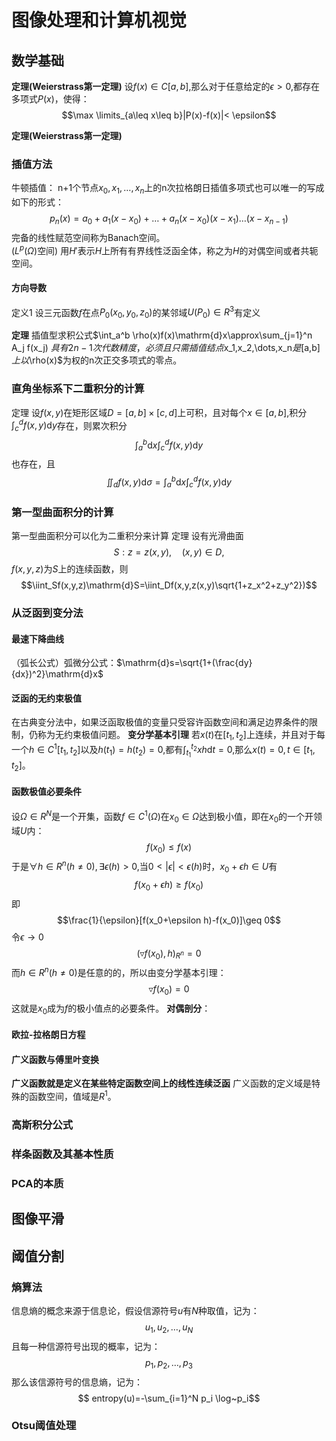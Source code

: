 # 图像处理和计算机视觉
## 数学基础
**定理(Weierstrass第一定理)** 设$f(x)\in C[a,b]$,那么对于任意给定的$\epsilon >0$,都存在多项式$P(x)$，使得：
$$\max \limits_{a\leq x\leq b}|P(x)-f(x)|< \epsilon$$


**定理(Weierstrass第一定理)** 
### 插值方法
牛顿插值：
n+1个节点$x_0,x_1,\dots,x_n$上的n次拉格朗日插值多项式也可以唯一的写成如下的形式：
$$p_n(x)=a_0+a_1(x-x_0)+\dots+a_n(x-x_0)(x-x_1)\dots(x-x_{n-1})$$
完备的线性赋范空间称为Banach空间。	
($L^p(\Omega)$空间)
用$H'$表示$H$上所有有界线性泛函全体，称之为$H$的对偶空间或者共轭空间。
#### 方向导数
定义1 设三元函数$f$在点$P_0(x_0,y_0,z_0)$的某邻域$U(P_0)\in R^3$有定义


**定理** 插值型求积公式$\int_a^b \rho(x)f(x)\mathrm{d}x\approx\sum_{j=1}^n A_j f(x_j) $具有2n-1次代数精度，必须且只需插值结点$x_1,x_2,\dots,x_n$是$[a,b]$上以$\rho(x)$为权的n次正交多项式的零点。
### 直角坐标系下二重积分的计算
定理  设$f(x,y)$在矩形区域$D=[a,b]\times[c,d]$上可积，且对每个$x\in [a,b]$,积分$\int_c^d f(x,y)\mathrm{d}y$存在，则累次积分
$$\int_a^b\mathrm{d}x\int_c^d f(x,y)\mathrm{d}y$$
也存在，且
$$\iint_d f(x,y)\mathrm{d}\sigma=\int_a^b\mathrm{d}x\int_c^d f(x,y) \mathrm{d}y$$

### 第一型曲面积分的计算
第一型曲面积分可以化为二重积分来计算
定理  设有光滑曲面
$$ S:z=z(x,y),\quad (x,y)\in D,$$
$f(x,y,z)$为$S$上的连续函数，则
$$\iint_Sf(x,y,z)\mathrm{d}S=\iint_Df(x,y,z(x,y)\sqrt{1+z_x^2+z_y^2})$$

### 从泛函到变分法
#### 最速下降曲线
（弧长公式）弧微分公式：$\mathrm{d}s=\sqrt{1+(\frac{dy}{dx})^2}\mathrm{d}x$

#### 泛函的无约束极值
在古典变分法中，如果泛函取极值的变量只受容许函数空间和满足边界条件的限制，仍称为无约束极值问题。
**变分学基本引理** 若$x(t)$在$[t_1,t_2]$上连续，并且对于每一个$h\in C^1[t_1,t_2]$以及$h(t_1)=h(t_2)=0$,都有$\int_{t_1}^{t_2} xh \mathrm{d}t=0$,那么$x(t)=0,t\in [t_1,t_2]$。

#### 函数极值必要条件
设$\Omega \in R^N$是一个开集，函数$f\in C^1(\Omega)$在$x_0\in \Omega$达到极小值，即在$x_0$的一个开领域$U$内：
$$f(x_0)\leq f(x)$$
于是$\forall h \in R^n(h\neq 0),\exists \epsilon(h)>0$,当$0<|\epsilon|<\epsilon(h)$时，$x_0+\epsilon h \in U$有
$$f(x_0+\epsilon h)\geq f(x_0) $$
即
$$\frac{1}{\epsilon}[f(x_0+\epsilon h)-f(x_0)]\geq 0$$
令$\epsilon \rightarrow 0$
$$(\triangledown f(x_0),h)_{R^n}=0$$
而$h\in R^n(h\neq 0)$是任意的的，所以由变分学基本引理：
$$\triangledown f(x_0)=0$$
这就是$x_0$成为$f$的极小值点的必要条件。
**对偶剖分**：

#### 欧拉-拉格朗日方程

#### 广义函数与傅里叶变换

**广义函数就是定义在某些特定函数空间上的线性连续泛函**
广义函数的定义域是特殊的函数空间，值域是$R^1$。

### 高斯积分公式
### 样条函数及其基本性质
### PCA的本质

## 图像平滑
## 阈值分割
### 熵算法
信息熵的概念来源于信息论，假设信源符号$u$有$N$种取值，记为：
$$u_1,u_2,\dots,u_N$$
且每一种信源符号出现的概率，记为：
$$p_1,p_2,\dots,p_3$$
那么该信源符号的信息熵，记为：
$$ entropy(u)=-\sum_{i=1}^N p_i \log~p_i$$

### Otsu阈值处理
